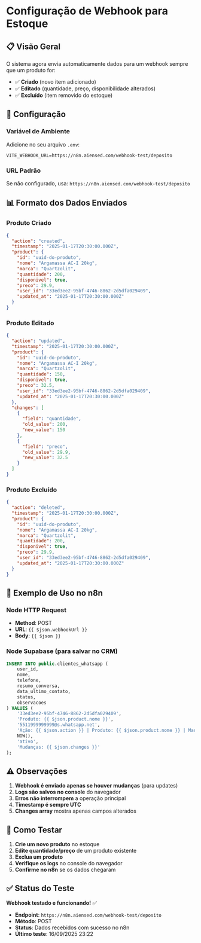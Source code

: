 # Configuração de Webhook para Estoque

## 📋 **Visão Geral**

O sistema agora envia automaticamente dados para um webhook sempre que um produto for:
- ✅ **Criado** (novo item adicionado)
- ✅ **Editado** (quantidade, preço, disponibilidade alterados)
- ✅ **Excluído** (item removido do estoque)

## 🔧 **Configuração**

### Variável de Ambiente
Adicione no seu arquivo `.env`:
```env
VITE_WEBHOOK_URL=https://n8n.aiensed.com/webhook-test/deposito
```

### URL Padrão
Se não configurado, usa: `https://n8n.aiensed.com/webhook-test/deposito`

## 📊 **Formato dos Dados Enviados**

### Produto Criado
```json
{
  "action": "created",
  "timestamp": "2025-01-17T20:30:00.000Z",
  "product": {
    "id": "uuid-do-produto",
    "nome": "Argamassa AC-I 20kg",
    "marca": "Quartzolit",
    "quantidade": 200,
    "disponivel": true,
    "preco": 29.9,
    "user_id": "33ed3ee2-95bf-4746-8862-2d5dfa029409",
    "updated_at": "2025-01-17T20:30:00.000Z"
  }
}
```

### Produto Editado
```json
{
  "action": "updated",
  "timestamp": "2025-01-17T20:30:00.000Z",
  "product": {
    "id": "uuid-do-produto",
    "nome": "Argamassa AC-I 20kg",
    "marca": "Quartzolit",
    "quantidade": 150,
    "disponivel": true,
    "preco": 32.5,
    "user_id": "33ed3ee2-95bf-4746-8862-2d5dfa029409",
    "updated_at": "2025-01-17T20:30:00.000Z"
  },
  "changes": [
    {
      "field": "quantidade",
      "old_value": 200,
      "new_value": 150
    },
    {
      "field": "preco",
      "old_value": 29.9,
      "new_value": 32.5
    }
  ]
}
```

### Produto Excluído
```json
{
  "action": "deleted",
  "timestamp": "2025-01-17T20:30:00.000Z",
  "product": {
    "id": "uuid-do-produto",
    "nome": "Argamassa AC-I 20kg",
    "marca": "Quartzolit",
    "quantidade": 200,
    "disponivel": true,
    "preco": 29.9,
    "user_id": "33ed3ee2-95bf-4746-8862-2d5dfa029409",
    "updated_at": "2025-01-17T20:30:00.000Z"
  }
}
```

## 🎯 **Exemplo de Uso no n8n**

### Node HTTP Request
- **Method**: POST
- **URL**: `{{ $json.webhookUrl }}`
- **Body**: `{{ $json }}`

### Node Supabase (para salvar no CRM)
```sql
INSERT INTO public.clientes_whatsapp (
    user_id,
    nome,
    telefone,
    resumo_conversa,
    data_ultimo_contato,
    status,
    observacoes
) VALUES (
    '33ed3ee2-95bf-4746-8862-2d5dfa029409',
    'Produto: {{ $json.product.nome }}',
    '5511999999999@s.whatsapp.net',
    'Ação: {{ $json.action }} | Produto: {{ $json.product.nome }} | Marca: {{ $json.product.marca }} | Quantidade: {{ $json.product.quantidade }} | Preço: R$ {{ $json.product.preco }}',
    NOW(),
    'ativo',
    'Mudanças: {{ $json.changes }}'
);
```

## ⚠️ **Observações**

1. **Webhook é enviado apenas se houver mudanças** (para updates)
2. **Logs são salvos no console** do navegador
3. **Erros não interrompem** a operação principal
4. **Timestamp é sempre UTC**
5. **Changes array** mostra apenas campos alterados

## 🚀 **Como Testar**

1. **Crie um novo produto** no estoque
2. **Edite quantidade/preço** de um produto existente
3. **Exclua um produto**
4. **Verifique os logs** no console do navegador
5. **Confirme no n8n** se os dados chegaram

## ✅ **Status do Teste**

**Webhook testado e funcionando!** ✅
- **Endpoint**: `https://n8n.aiensed.com/webhook-test/deposito`
- **Método**: POST
- **Status**: Dados recebidos com sucesso no n8n
- **Último teste**: 16/09/2025 23:22
